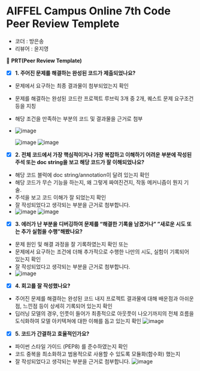 # AIFFEL Campus Online 7th Code Peer Review Templete

- 코더 : 방은송
- 리뷰어 : 윤지영



🔑 **PRT(Peer Review Template)**

- [x] **1. 주어진 문제를 해결하는 완성된 코드가 제출되었나요?**
- 문제에서 요구하는 최종 결과물이 첨부되었는지 확인
- 문제를 해결하는 완성된 코드란 프로젝트 루브릭 3개 중 2개,
퀘스트 문제 요구조건 등을 지칭
- 해당 조건을 만족하는 부분의 코드 및 결과물을 근거로 첨부
- ![image](https://github.com/Eunssong/AIFFEL/assets/64887559/356d1fbd-0a5b-4789-96c4-6617dcd7cbeb)

  ![image](https://github.com/Eunssong/AIFFEL/assets/64887559/f3c5e177-3bc6-4d67-906f-64f9841f6a29)
![image](https://github.com/Eunssong/AIFFEL/assets/64887559/3f22080b-66bd-46ad-a044-8251b3a30baf)


- [x] **2. 전체 코드에서 가장 핵심적이거나 가장 복잡하고 이해하기 어려운 부분에 작성된
주석 또는 doc string을 보고 해당 코드가 잘 이해되었나요?**
- 해당 코드 블럭에 doc string/annotation이 달려 있는지 확인
- 해당 코드가 무슨 기능을 하는지, 왜 그렇게 짜여진건지, 작동 메커니즘이 뭔지 기술.
- 주석을 보고 코드 이해가 잘 되었는지 확인
- 잘 작성되었다고 생각되는 부분을 근거로 첨부합니다.
- ![image](https://github.com/Eunssong/AIFFEL/assets/64887559/a2562a35-fc3c-479b-a33f-6fa6ae0cbfb6)
![image](https://github.com/Eunssong/AIFFEL/assets/64887559/a161ace7-245b-45ef-bd92-b4bc20cba220)


- [x] **3. 에러가 난 부분을 디버깅하여 문제를 “해결한 기록을 남겼거나”
”새로운 시도 또는 추가 실험을 수행”해봤나요?**
- 문제 원인 및 해결 과정을 잘 기록하였는지 확인 또는
- 문제에서 요구하는 조건에 더해 추가적으로 수행한 나만의 시도,
실험이 기록되어 있는지 확인
- 잘 작성되었다고 생각되는 부분을 근거로 첨부합니다.
- ![image](https://github.com/Eunssong/AIFFEL/assets/64887559/52c1cf26-44b0-4a47-8a12-e96156dfeb34)


- [x] **4. 회고를 잘 작성했나요?**
- 주어진 문제를 해결하는 완성된 코드 내지 프로젝트 결과물에 대해
배운점과 아쉬운점, 느낀점 등이 상세히 기록되어 있는지 확인
- 딥러닝 모델의 경우,
인풋이 들어가 최종적으로 아웃풋이 나오기까지의 전체 흐름을 도식화하여
모델 아키텍쳐에 대한 이해를 돕고 있는지 확인
![image](https://github.com/Eunssong/AIFFEL/assets/64887559/e06d786a-9a5b-43af-90cc-bbc1734a86d1)


- [x] **5. 코드가 간결하고 효율적인가요?**
- 파이썬 스타일 가이드 (PEP8) 를 준수하였는지 확인
- 코드 중복을 최소화하고 범용적으로 사용할 수 있도록 모듈화(함수화) 했는지
- 잘 작성되었다고 생각되는 부분을 근거로 첨부합니다.
![image](https://github.com/Eunssong/AIFFEL/assets/64887559/e4395912-4a6c-4840-9ecf-8711bff34460)

